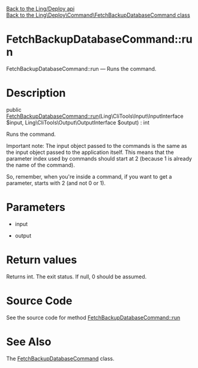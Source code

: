 [Back to the Ling/Deploy api](https://github.com/lingtalfi/Deploy/blob/master/doc/api/Ling/Deploy.md)<br>
[Back to the Ling\Deploy\Command\FetchBackupDatabaseCommand class](https://github.com/lingtalfi/Deploy/blob/master/doc/api/Ling/Deploy/Command/FetchBackupDatabaseCommand.md)


FetchBackupDatabaseCommand::run
================



FetchBackupDatabaseCommand::run — Runs the command.




Description
================


public [FetchBackupDatabaseCommand::run](https://github.com/lingtalfi/Deploy/blob/master/doc/api/Ling/Deploy/Command/FetchBackupDatabaseCommand/run.md)(Ling\CliTools\Input\InputInterface $input, Ling\CliTools\Output\OutputInterface $output) : int




Runs the command.

Important note:
The input object passed to the commands is the same as the input object passed to the application itself.
This means that the parameter index used by commands should start at 2 (because 1 is already the name of the command).

So, remember, when you're inside a command, if you want to get a parameter, starts with 2 (and not 0 or 1).




Parameters
================


- input

    

- output

    


Return values
================

Returns int.
The exit status.
If null, 0 should be assumed.







Source Code
===========
See the source code for method [FetchBackupDatabaseCommand::run](https://github.com/lingtalfi/Deploy/blob/master/Command/FetchBackupDatabaseCommand.php#L55-L119)


See Also
================

The [FetchBackupDatabaseCommand](https://github.com/lingtalfi/Deploy/blob/master/doc/api/Ling/Deploy/Command/FetchBackupDatabaseCommand.md) class.



